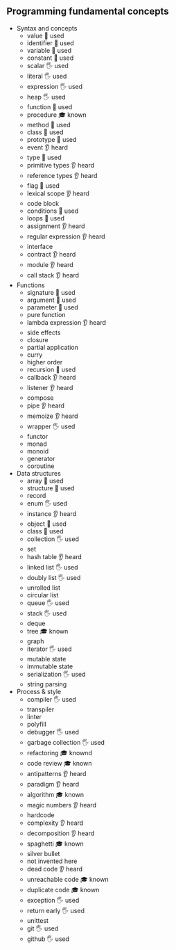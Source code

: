 ## Programming fundamental concepts

- Syntax and concepts
  - value 🙋 used
  - identifier 🙋 used
  - variable 🙋 used
  - constant 🙋 used
  - scalar 🖐️ used
  - literal 🖐️ used
  - expression 🖐️ used
  - heap 🖐️ used
  - function 🙋 used
  - procedure 🎓 known
  - method 🙋 used
  - class 🙋 used
  - prototype 🙋 used
  - event 👂 heard
  - type 🙋 used
  - primitive types 👂 heard
  - reference types 👂 heard
  - flag 🙋 used
  - lexical scope 👂 heard
  - code block
  - conditions 🙋 used
  - loops 🙋 used
  - assignment 👂 heard
  - regular expression 👂 heard
  - interface
  - contract 👂 heard
  - module 👂 heard
  - call stack 👂 heard
- Functions
  - signature 🙋 used
  - argument 🙋 used
  - parameter 🙋 used
  - pure function
  - lambda expression 👂 heard
  - side effects 
  - closure 
  - partial application
  - curry
  - higher order
  - recursion 🙋 used
  - callback 👂 heard
  - listener 👂 heard
  - compose
  - pipe 👂 heard
  - memoize 👂 heard
  - wrapper 🖐️ used
  - functor 
  - monad
  - monoid
  - generator
  - coroutine
- Data structures
  - array 🙋 used 
  - structure 🙋 used 
  - record
  - enum 🖐️ used
  - instance 👂 heard
  - object 🙋 used
  - class 🙋 used
  - collection 🖐️ used
  - set
  - hash table 👂 heard
  - linked list 🖐️ used
  - doubly list 🖐️ used
  - unrolled list
  - circular list
  - queue 🖐️ used
  - stack 🖐️ used
  - deque
  - tree 🎓 known
  - graph
  - iterator 🖐️ used
  - mutable state
  - immutable state
  - serialization 🖐️ used
  - string parsing
- Process & style
  - compiler 🖐️ used
  - transpiler
  - linter
  - polyfill
  - debugger 🖐️ used
  - garbage collection 🖐️ used
  - refactoring 🎓 knownd
  - code review 🎓 known
  - antipatterns 👂 heard
  - paradigm 👂 heard
  - algorithm 🎓 known
  - magic numbers 👂 heard
  - hardcode 
  - complexity 👂 heard
  - decomposition 👂 heard
  - spaghetti 🎓 known
  - silver bullet
  - not invented here
  - dead code 👂 heard
  - unreachable code 🎓 known
  - duplicate code 🎓 known
  - exception 🖐️ used
  - return early 🖐️ used
  - unittest
  - git 🖐️ used
  - github 🖐️ used
